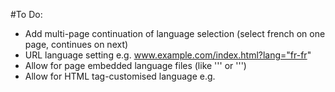#To Do:

* Add multi-page continuation of language selection (select french on one page, continues on next)
* URL language setting e.g. www.example.com/index.html?lang="fr-fr"
* Allow for page embedded language files (like '''<script></script> or <style></style>''')
* Allow for HTML tag-customised language e.g. <lang langID="example" en-us="hi" fr-fr="bonjour"></lang>
